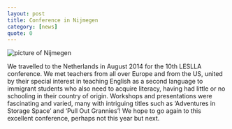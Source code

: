 ```yaml
---
layout: post
title: Conference in Nijmegen
category: [news]
quote: 0
---
```

![picture of Nijmegen](https://tournesolschool.co.uk/images/Nijmegen.jpg) 

We travelled to the Netherlands in August 2014 for the 10th LESLLA conference.  We met teachers from all over Europe and from the US, united by their special interest in teaching English as a second language to immigrant students who also need to acquire literacy, having had little or no schooling in their country of origin.  Workshops and presentations were fascinating and varied, many with intriguing titles such as ‘Adventures in Storage Space’ and ‘Pull Out Grannies’!  We hope to go again to this excellent conference, perhaps not this year but next.

